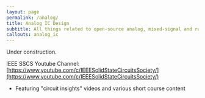 ```yaml
---
layout: page
permalink: /analog/
title: Analog IC Design
subtitle: All things related to open-source analog, mixed-signal and radio-frequency IC design
callouts: analog_ic
---
```


Under construction.


IEEE SSCS Youtube Channel: [https://www.youtube.com/c/IEEESolidStateCircuitsSociety/](https://www.youtube.com/c/IEEESolidStateCircuitsSociety/)
* Featuring "circuit insights" videos and various short course content
